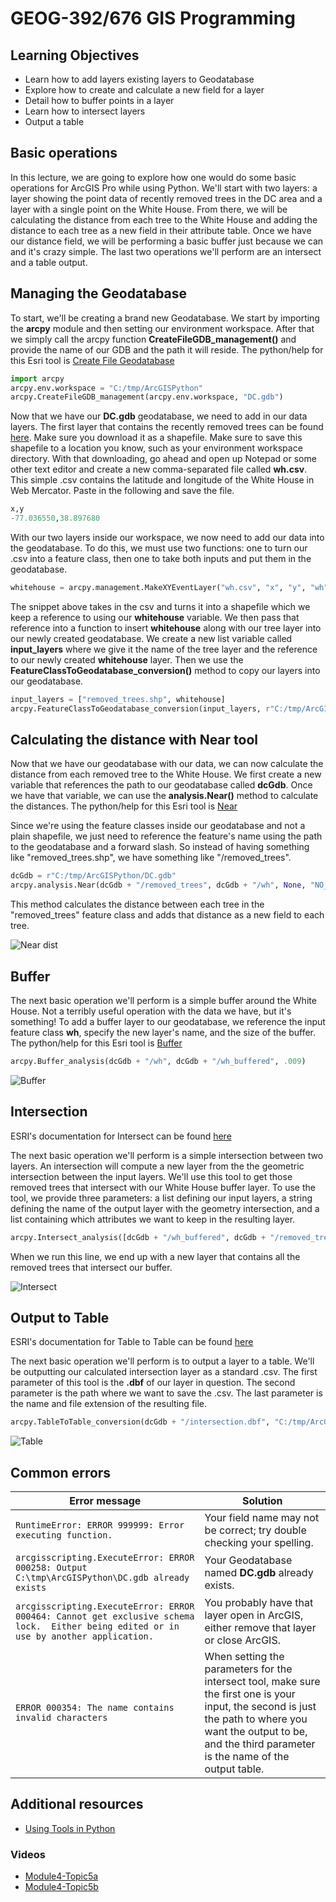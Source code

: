 # GEOG-392/676 GIS Programming

## Learning Objectives

- Learn how to add layers existing layers to Geodatabase
- Explore how to create and calculate a new field for a layer
- Detail how to buffer points in a layer
- Learn how to intersect layers
- Output a table

## Basic operations

In this lecture, we are going to explore how one would do some basic operations for ArcGIS Pro while using Python. We'll start with two layers: a layer showing the point data of recently removed trees in the DC area and a layer with a single point on the White House. From there, we will be calculating the distance from each tree to the White House and adding the distance to each tree as a new field in their attribute table. Once we have our distance field, we will be performing a basic buffer just because we can and it's crazy simple. The last two operations we'll perform are an intersect and a table output.

## Managing the Geodatabase

To start, we'll be creating a brand new Geodatabase. We start by importing the **arcpy** module and then setting our environment workspace. After that we simply call the arcpy function **CreateFileGDB_management()** and provide the name of our GDB and the path it will reside. The python/help for this Esri tool is [Create File Geodatabase](http://pro.arcgis.com/en/pro-app/tool-reference/data-management/create-file-gdb.htm)
>
```python
import arcpy
arcpy.env.workspace = "C:/tmp/ArcGISPython"
arcpy.CreateFileGDB_management(arcpy.env.workspace, "DC.gdb")
```
>
Now that we have our **DC.gdb** geodatabase, we need to add in our data layers. The first layer that contains the recently removed trees can be found [here](http://hub.arcgis.com/datasets/53b4afcee29a470e858d0c60bd70b35b_28). Make sure you download it as a shapefile. Make sure to save this shapefile to a location you know, such as your environment workspace directory. With that downloading, go ahead and open up Notepad or some other text editor and create a new comma-separated file called **wh.csv**. This simple .csv contains the latitude and longitude of the White House in Web Mercator. Paste in the following and save the file.
>
```python
x,y
-77.036550,38.897680
```
>
With our two layers inside our workspace, we now need to add our data into the geodatabase. To do this, we must use two functions: one to turn our .csv into a feature class, then one to take both inputs and put them in the geodatabase.
>
```python
whitehouse = arcpy.management.MakeXYEventLayer("wh.csv", "x", "y", "wh")
```
>
The snippet above takes in the csv and turns it into a shapefile which we keep a reference to using our **whitehouse** variable. We then pass that reference into a function to insert **whitehouse** along with our tree layer into our newly created geodatabase. We create a new list variable called **input_layers** where we give it the name of the tree layer and the reference to our newly created **whitehouse** layer. Then we use the **FeatureClassToGeodatabase_conversion()** method to copy our layers into our geodatabase.
>
```python
input_layers = ["removed_trees.shp", whitehouse]
arcpy.FeatureClassToGeodatabase_conversion(input_layers, r"C:/tmp/ArcGISPython/DC.gdb")
```
>

## Calculating the distance with Near tool

Now that we have our geodatabase with our data, we can now calculate the distance from each removed tree to the White House. We first create a new variable that references the path to our geodatabase called **dcGdb**. Once we have that variable, we can use the **analysis.Near()** method to calculate the distances. The python/help for this Esri tool is [Near](http://pro.arcgis.com/en/pro-app/tool-reference/analysis/near.htm)
>
Since we're using the feature classes inside our geodatabase and not a plain shapefile, we just need to reference the feature's name using the path to the geodatabase and a forward slash. So instead of having something like "removed_trees.shp", we have something like "/removed_trees".
>
```python
dcGdb = r"C:/tmp/ArcGISPython/DC.gdb"
arcpy.analysis.Near(dcGdb + "/removed_trees", dcGdb + "/wh", None, "NO_LOCATION", "NO_ANGLE", "PLANAR")
```
>
This method calculates the distance between each tree in the "removed_trees" feature class and adds that distance as a new field to each tree.
>
![Near dist](./images/near_dist.png)
>

## Buffer

The next basic operation we'll perform is a simple buffer around the White House. Not a terribly useful operation with the data we have, but it's something! To add a buffer layer to our geodatabase, we reference the input feature class **wh**, specify the new layer's name, and the size of the buffer. The python/help for this Esri tool is [Buffer](http://pro.arcgis.com/en/pro-app/tool-reference/analysis/buffer.htm)
>
```python
arcpy.Buffer_analysis(dcGdb + "/wh", dcGdb + "/wh_buffered", .009)
```
>
>
![Buffer](./images/buffer_bg.png)
>

## Intersection

ESRI's documentation for Intersect can be found [here](http://pro.arcgis.com/en/pro-app/tool-reference/analysis/intersect.htm)
>
The next basic operation we'll perform is a simple intersection between two layers. An intersection will compute a new layer from the the geometric intersection between the input layers. We'll use this tool to get those removed trees that intersect with our White House buffer layer. To use the tool, we provide three parameters: a list defining our input layers, a string defining the name of the output layer with the geometry intersection, and a list containing which attributes we want to keep in the resulting layer.
>
```python
arcpy.Intersect_analysis([dcGdb + "/wh_buffered", dcGdb + "/removed_trees"], dcGdb + "/intersection", "ALL")
```
>
When we run this line, we end up with a new layer that contains all the removed trees that intersect our buffer.
>
![Intersect](./images/intersection.png)
>

## Output to Table

ESRI's documentation for Table to Table can be found [here](http://pro.arcgis.com/en/pro-app/tool-reference/conversion/table-to-table.htm)
>
The next basic operation we'll perform is to output a layer to a table. We'll be outputting our calculated intersection layer as a standard .csv. The first parameter of this tool is the **.dbf** of our layer in question. The second parameter is the path where we want to save the .csv. The last parameter is the name and file extension of the resulting file.
>
```python
arcpy.TableToTable_conversion(dcGdb + "/intersection.dbf", "C:/tmp/ArcGISPython", "intersection.csv")
```
>
>
![Table](./images/table.png)
>

## Common errors
>
Error message | Solution
--- | ---
`RuntimeError: ERROR 999999: Error executing function.` | Your field name may not be correct; try double checking your spelling.
`arcgisscripting.ExecuteError: ERROR 000258: Output C:\tmp\ArcGISPython\DC.gdb already exists` | Your Geodatabase named **DC.gdb** already exists.
`arcgisscripting.ExecuteError: ERROR 000464: Cannot get exclusive schema lock.  Either being edited or in use by another application.` | You probably have that layer open in ArcGIS, either remove that layer or close ArcGIS.
`ERROR 000354: The name contains invalid characters` | When setting the parameters for the intersect tool, make sure the first one is your input, the second is just the path to where you want the output to be, and the third parameter is the name of the output table.

## Additional resources

- [Using Tools in Python](http://pro.arcgis.com/en/pro-app/arcpy/geoprocessing_and_python/using-tools-in-python.htm)

### Videos

- [Module4-Topic5a](https://youtu.be/DSMeKs4pEA4)
- [Module4-Topic5b](https://youtu.be/MyBsC6omxL4)
